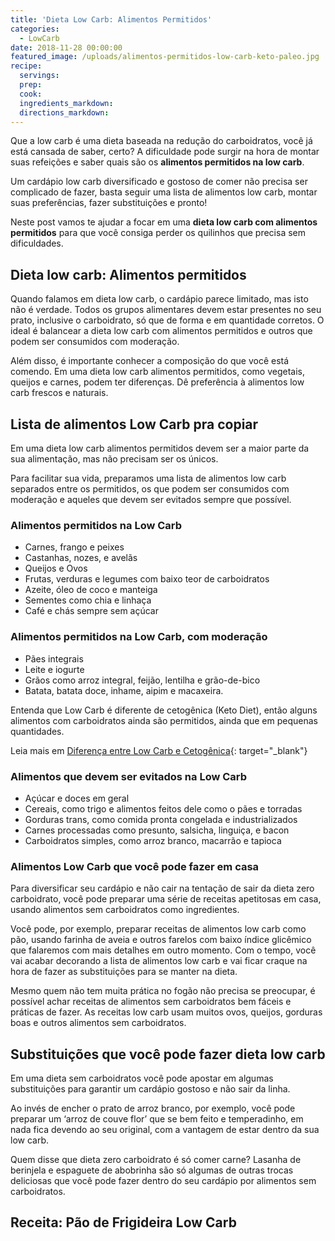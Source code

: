```yaml
---
title: 'Dieta Low Carb: Alimentos Permitidos'
categories:
  - LowCarb
date: 2018-11-28 00:00:00
featured_image: /uploads/alimentos-permitidos-low-carb-keto-paleo.jpg
recipe:
  servings:
  prep:
  cook:
  ingredients_markdown:
  directions_markdown:
---
```


Que a low carb &eacute; uma dieta baseada na redu&ccedil;&atilde;o do carboidratos, voc&ecirc; j&aacute; est&aacute; cansada de saber, certo? A dificuldade pode surgir na hora de montar suas refei&ccedil;&otilde;es e saber quais s&atilde;o os **alimentos permitidos na low carb**.

Um card&aacute;pio low carb diversificado e gostoso de comer n&atilde;o precisa ser complicado de fazer, basta seguir uma lista de alimentos low carb, montar suas prefer&ecirc;ncias, fazer substitui&ccedil;&otilde;es e pronto!

Neste post vamos te ajudar a focar em uma **dieta low carb com alimentos permitidos** para que voc&ecirc; consiga perder os quilinhos que precisa sem dificuldades.

## Dieta low carb: Alimentos permitidos

Quando falamos em dieta low carb, o card&aacute;pio parece limitado, mas isto n&atilde;o &eacute; verdade. Todos os grupos alimentares devem estar presentes no seu prato, inclusive o carboidrato, s&oacute; que de forma e em quantidade corretos. O ideal &eacute; balancear a dieta low carb com alimentos permitidos e outros que podem ser consumidos com modera&ccedil;&atilde;o.

Al&eacute;m disso, &eacute; importante conhecer a composi&ccedil;&atilde;o do que voc&ecirc; est&aacute; comendo. Em uma dieta low carb alimentos permitidos, como vegetais, queijos e carnes, podem ter diferen&ccedil;as. D&ecirc; prefer&ecirc;ncia &agrave; alimentos low carb frescos e naturais.

## Lista de alimentos Low Carb pra copiar

Em uma dieta low carb alimentos permitidos devem ser a maior parte da sua alimenta&ccedil;&atilde;o, mas n&atilde;o precisam ser os &uacute;nicos.

Para facilitar sua vida, preparamos uma lista de alimentos low carb separados entre os permitidos, os que podem ser consumidos com modera&ccedil;&atilde;o e aqueles que devem ser evitados sempre que poss&iacute;vel.

### Alimentos permitidos na Low Carb

* Carnes, frango e peixes
* Castanhas, nozes, e avel&atilde;s
* Queijos e Ovos
* Frutas, verduras e legumes com baixo teor de carboidratos
* Azeite, &oacute;leo de coco e manteiga
* Sementes como chia e linha&ccedil;a
* Caf&eacute; e ch&aacute;s sempre sem a&ccedil;&uacute;car

### Alimentos permitidos na Low Carb, com modera&ccedil;&atilde;o

* P&atilde;es integrais
* Leite e iogurte
* Gr&atilde;os como arroz integral, feij&atilde;o, lentilha e gr&atilde;o-de-bico
* Batata, batata doce, inhame, aipim e macaxeira.

Entenda que Low Carb &eacute; diferente de cetog&ecirc;nica (Keto Diet), ent&atilde;o alguns alimentos com carboidratos ainda s&atilde;o permitidos, ainda que em pequenas quantidades.

Leia mais em [Diferen&ccedil;a entre Low Carb e Cetog&ecirc;nica](https://docelowcarb.com.br/2018/02/24/dieta-low-carb-e-dieta-cetogenica/){: target="_blank"}

### Alimentos que devem ser evitados na Low Carb

* A&ccedil;&uacute;car e doces em geral
* Cereais, como trigo e alimentos feitos dele como o p&atilde;es e torradas
* Gorduras trans, como comida pronta congelada e industrializados
* Carnes processadas como presunto, salsicha, lingui&ccedil;a, e bacon
* Carboidratos simples, como arroz branco, macarr&atilde;o e tapioca

### Alimentos Low Carb que voc&ecirc; pode fazer em casa

Para diversificar seu card&aacute;pio e n&atilde;o cair na tenta&ccedil;&atilde;o de sair da dieta zero carboidrato, voc&ecirc; pode preparar uma s&eacute;rie de receitas apetitosas em casa, usando alimentos sem carboidratos como ingredientes.

Voc&ecirc; pode, por exemplo, preparar receitas de alimentos low carb como p&atilde;o, usando farinha de aveia e outros farelos com baixo &iacute;ndice glic&ecirc;mico que falaremos com mais detalhes em outro momento. Com o tempo, voc&ecirc; vai acabar decorando a lista de alimentos low carb e vai ficar craque na hora de fazer as substitui&ccedil;&otilde;es para se manter na dieta.

Mesmo quem n&atilde;o tem muita pr&aacute;tica no fog&atilde;o n&atilde;o precisa se preocupar, &eacute; poss&iacute;vel achar receitas de alimentos sem carboidratos bem f&aacute;ceis e pr&aacute;ticas de fazer. As receitas low carb usam muitos ovos, queijos, gorduras boas e outros alimentos sem carboidratos.

## Substitui&ccedil;&otilde;es que voc&ecirc; pode fazer dieta low carb

Em uma dieta sem carboidratos voc&ecirc; pode apostar em algumas substitui&ccedil;&otilde;es para garantir um card&aacute;pio gostoso e n&atilde;o sair da linha.

Ao inv&eacute;s de encher o prato de arroz branco, por exemplo, voc&ecirc; pode preparar um ‘arroz de couve flor’ que se bem feito e temperadinho, em nada fica devendo ao seu original, com a vantagem de estar dentro da sua low carb.

Quem disse que dieta zero carboidrato &eacute; s&oacute; comer carne? Lasanha de berinjela e espaguete de abobrinha s&atilde;o s&oacute; algumas de outras trocas deliciosas que voc&ecirc; pode fazer dentro do seu card&aacute;pio por alimentos sem carboidratos.

## Receita: P&atilde;o de Frigideira Low Carb